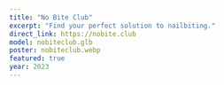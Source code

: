```yaml
---
title: "No Bite Club"
excerpt: "Find your perfect solution to nailbiting."
direct_link: https://nobite.club
model: nobiteclub.glb
poster: nobiteclub.webp
featured: true
year: 2023
---
```

